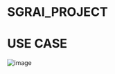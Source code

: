 # SGRAI_PROJECT  

# USE CASE
![image](https://user-images.githubusercontent.com/85360923/205863756-8f89c29a-7978-4280-ac82-5a867ce9692d.png)

